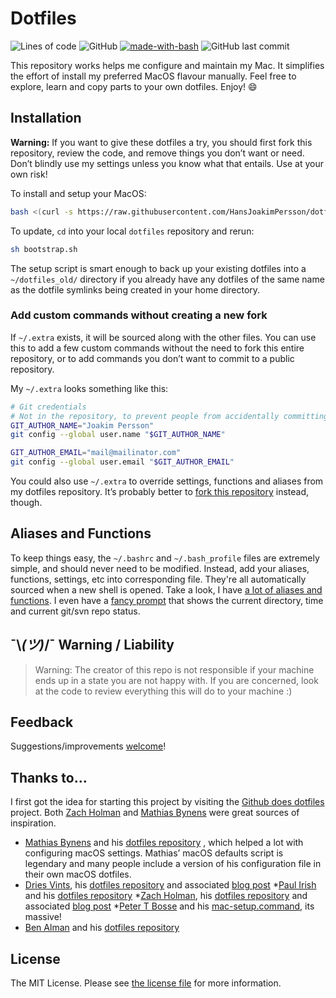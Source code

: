 # Dotfiles

![Lines of code](https://img.shields.io/tokei/lines/github/HansJoakimPersson/dotfiles)
![GitHub](https://img.shields.io/github/license/HansJoakimPersson/dotfiles)
[![made-with-bash](https://img.shields.io/badge/Made%20with-Bash-1f425f.svg)](https://www.gnu.org/software/bash/)
![GitHub last commit](https://img.shields.io/github/last-commit/HansJoakimPersson/dotfiles)

This repository works helps me configure and maintain my Mac. It simplifies the effort of install my preferred MacOS flavour manually. Feel free to explore, learn and copy parts to your own dotfiles. Enjoy! :smile:

## Installation

**Warning:** If you want to give these dotfiles a try, you should first fork this repository, review the code, and remove things you don’t want or need. Don’t blindly use my settings unless you know what that entails. Use at your own risk!

To install and setup your MacOS:

```bash
bash <(curl -s https://raw.githubusercontent.com/HansJoakimPersson/dotfiles/master/bootstrap.sh)
```

To update, `cd` into your local `dotfiles` repository and rerun:

```bash
sh bootstrap.sh
```

The setup script is smart enough to back up your existing dotfiles into a
`~/dotfiles_old/` directory if you already have any dotfiles of the same name as the dotfile symlinks being created in your home directory.

### Add custom commands without creating a new fork

If `~/.extra` exists, it will be sourced along with the other files. You can use this to add a few custom commands without the need to fork this entire repository, or to add commands you don’t want to commit to a public repository.

My `~/.extra` looks something like this:

```bash
# Git credentials
# Not in the repository, to prevent people from accidentally committing under my name
GIT_AUTHOR_NAME="Joakim Persson"
git config --global user.name "$GIT_AUTHOR_NAME"

GIT_AUTHOR_EMAIL="mail@mailinator.com"
git config --global user.email "$GIT_AUTHOR_EMAIL"
```

You could also use `~/.extra` to override settings, functions and aliases from my dotfiles repository. It’s probably better to [fork this repository](https://github.com/HansJoakimPersson/dotfiles/fork) instead, though.

## Aliases and Functions

To keep things easy, the `~/.bashrc` and `~/.bash_profile` files are extremely simple, and should never need to be modified. Instead, add your aliases, functions, settings, etc into corresponding file. They're all automatically sourced when a new shell is opened. Take a look, I have [a lot of aliases and functions](source). I even have a [fancy prompt](.bash_prompt) that shows the current directory, time and current git/svn repo status.

## ¯\\_(ツ)_/¯ Warning / Liability

> Warning:
> The creator of this repo is not responsible if your machine ends up in a state you are not happy with. If you are concerned, look at the code to review everything this will do to your machine :)

## Feedback

Suggestions/improvements
[welcome](https://github.com/HansJoakimPersson/dotfiles/issues)!

## Thanks to…

I first got the idea for starting this project by visiting the [Github does dotfiles](https://dotfiles.github.io/) project. Both [Zach Holman](https://github.com/holman/dotfiles) and [Mathias Bynens](https://github.com/mathiasbynens/dotfiles) were great sources of inspiration.

* [Mathias Bynens](https://mathiasbynens.be/) and his [dotfiles repository](https://github.com/mathiasbynens/dotfiles) , which helped a lot with configuring macOS settings. Mathias’ macOS defaults script is legendary and many people include a version of his configuration file in their own macOS dotfiles.
* [Dries Vints](https://github.com/driesvints), his [dotfiles repository](https://github.com/driesvints/dotfiles) and associated [blog post](https://driesvints.com/blog/getting-started-with-dotfiles/)
   *[Paul Irish](https://github.com/paulirish) and his [dotfiles repository](https://github.com/paulirish/dotfiles)
   *[Zach Holman](https://github.com/holman), his [dotfiles repository](https://github.com/holman/dotfiles) and associated [blog post](https://zachholman.com/2010/08/dotfiles-are-meant-to-be-forked/)
   *[Peter T Bosse](https://github.com/ptb) and his [mac-setup.command](https://github.com/ptb/mac-setup/blob/develop/mac-setup.command), its massive!
* [Ben Alman](http://benalman.com/) and his [dotfiles repository](https://github.com/cowboy/dotfiles)

## License

The MIT License. Please see [the license file](LICENSE.md) for more information.
